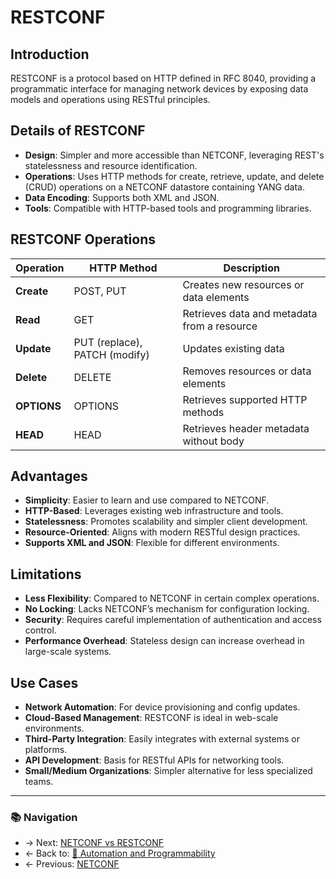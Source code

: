 # RESTCONF

## Introduction
RESTCONF is a protocol based on HTTP defined in RFC 8040, providing a programmatic interface for managing network devices by exposing data models and operations using RESTful principles.

## Details of RESTCONF

- **Design**: Simpler and more accessible than NETCONF, leveraging REST's statelessness and resource identification.
- **Operations**: Uses HTTP methods for create, retrieve, update, and delete (CRUD) operations on a NETCONF datastore containing YANG data.
- **Data Encoding**: Supports both XML and JSON.
- **Tools**: Compatible with HTTP-based tools and programming libraries.

## RESTCONF Operations

| Operation   | HTTP Method                   | Description                                 |
| ----------- | ----------------------------- | ------------------------------------------- |
| **Create**  | POST, PUT                     | Creates new resources or data elements      |
| **Read**    | GET                           | Retrieves data and metadata from a resource |
| **Update**  | PUT (replace), PATCH (modify) | Updates existing data                       |
| **Delete**  | DELETE                        | Removes resources or data elements          |
| **OPTIONS** | OPTIONS                       | Retrieves supported HTTP methods            |
| **HEAD**    | HEAD                          | Retrieves header metadata without body      |

## Advantages

- **Simplicity**: Easier to learn and use compared to NETCONF.
- **HTTP-Based**: Leverages existing web infrastructure and tools.
- **Statelessness**: Promotes scalability and simpler client development.
- **Resource-Oriented**: Aligns with modern RESTful design practices.
- **Supports XML and JSON**: Flexible for different environments.

## Limitations

- **Less Flexibility**: Compared to NETCONF in certain complex operations.
- **No Locking**: Lacks NETCONF’s mechanism for configuration locking.
- **Security**: Requires careful implementation of authentication and access control.
- **Performance Overhead**: Stateless design can increase overhead in large-scale systems.

## Use Cases

- **Network Automation**: For device provisioning and config updates.
- **Cloud-Based Management**: RESTCONF is ideal in web-scale environments.
- **Third-Party Integration**: Easily integrates with external systems or platforms.
- **API Development**: Basis for RESTful APIs for networking tools.
- **Small/Medium Organizations**: Simpler alternative for less specialized teams.

---


### 📚 Navigation
- → Next: [NETCONF vs RESTCONF](./netconf-vs-restconf.md)
- ← Back to: [📁 Automation and Programmability](./readme.md)
- ← Previous: [NETCONF](./netconf.md)

